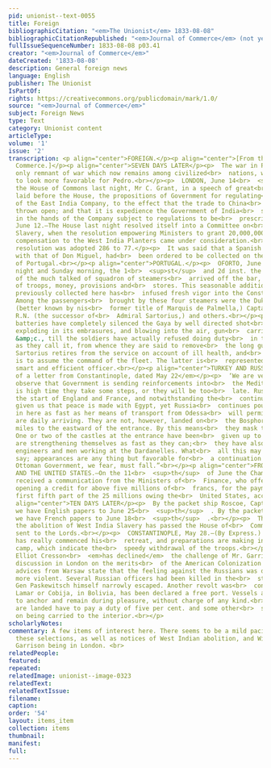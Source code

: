 ```yaml
---
pid: unionist--text-0055
title: Foreign
bibliographicCitation: "<em>The Unionist</em> 1833-08-08"
bibliographicCitationRepublished: "<em>Journal of Commerce</em> (not yet researched)"
fullIssueSequenceNumber: 1833-08-08 p03.41
creator: "<em>Journal of Commerce</em>"
dateCreated: '1833-08-08'
description: General foreign news
language: English
publisher: The Unionist
IsPartOf: 
rights: https://creativecommons.org/publicdomain/mark/1.0/
source: "<em>Journal of Commerce</em>"
subject: Foreign News
type: Text
category: Unionist content
articleType: 
volume: '1'
issue: '2'
transcription: <p align="center">FOREIGN.</p><p align="center">[From the Journal of
  Commerce.]</p><p align="center">SEVEN DAYS LATER</p><p>  The war in Portugal, the
  only remnant of war which now remains among civilized<br>  nations, was getting
  to look more favorable for Pedro.<br></p><p>  LONDON, June 14<br>  <sup>th</sup>  .—In
  the House of Commons last night, Mr C. Grant, in a speech of great<br>  length,
  laid before the House, the propositions of Government for regulating<br>  the affairs
  of the East India Company, to the effect that the trade to China<br>  should be
  thrown open; and that it is expedience the Government of India<br>  should remain
  in the hands of the Company subject to regulations to be<br>  prescribed by Parliament.<br></p><p>  LONDON,
  June 12.—The House last night resolved itself into a Committee on<br>  Colonial
  Slavery, when the resolution empowering Ministers to grant 20,000,000<br>  <em>l.</em>  as
  compensation to the West India Planters came under consideration.<br></p><p>The
  resolution was adopted 286 to 77.</p><p>  It was said that a Spanish army, to cooperate
  with that of Don Miguel, had<br>  been ordered to be collected on the frontiers
  of Portugal.<br></p><p align="center">PORTUGAL.</p><p>  OFORTO, June 4.—On Saturday
  night and Sunday morning, the 1<br>  <sup>st</sup>  and 2d inst. the first division
  of the much talked of squadron of steamers<br>  arrived off the bar, with reinforcements
  of troops, money, provisions and<br>  stores. This seasonable addition to the forces
  previously collected here has<br>  infused fresh vigor into the Constitutional party.
  Among the passengers<br>  brought by these four steamers were the Duke of Fayal
  (better known by nis<br>  former title of Marquis de Palmella,) Captain Napier,
  R.N. (the successor of<br>  Admiral Sartorius,) and others.<br></p><p>  The Pedroite
  batteries have completely silenced the Gaya by well directed shot<br>  and shells,
  exploding in its embrasures, and blowing into the air, gun<br>  carriages, bodies,
  &amp;c., till the soldiers have actually refused doing duty<br>  in this slaughterhouse,
  as they call it, from whence they are said to remove<br>  the long guns.<br></p><p>  Admiral
  Sartorius retires from the service on account of ill health, and<br>  Captain Napier
  is to assume the command of the fleet. The latter is<br>  represented to be a very
  smart and efficient officer.<br></p><p align="center">TURKEY AND RUSSIA.</p><p><em>Extract
  of a letter from Constantinople, dated May 22</em></p><p>  ‘We are very glad to
  observe that Government is sending reinforcements into<br>  the Mediterranean. It
  is high time they take some steps, or they will be too<br>  late. Russia has got
  the start of England and France, and notwithstanding the<br>  continued assurances
  given us that peace is made with Egypt, yet Russia<br>  continues pouring troops
  in here as fast as her means of transport from Odessa<br>  will permit; fresh troops
  are daily arriving. They are not, however, landed on<br>  the Bosphorus, but a few
  miles to the eastward of the entrance. By this means<br>  they mask their numbers.
  One or two of the castles at the entrance have been<br>  given up to them, and they
  are strengthening themselves as fast as they can;<br>  they have also a number of
  engineers and men working at the Dardanelles. What<br>  all this may end in we cannot
  say; appearances are any thing but favorable for<br>  a continuation of peace. The
  Ottoman Government, we fear, must fall.”<br></p><p align="center">FROM FRANCE.</p><p>  FRANCE
  AND THE UNITED STATES.—On the 11<br>  <sup>th</sup>  of June the Chamber of Deputies
  received a communication from the Ministers of<br>  Finance, who offered a bill
  opening a credit for above five millions of<br>  francs, for the payment of the
  first fifth part of the 25 millions owing the<br>  United States, according to treaty.<br></p><p
  align="center">TEN DAYS LATER</p><p>  By the packet ship Roscoe, Captain Rogers,
  we have English papers to June 25<br>  <sup>th</sup>  . By the packet ship Rhone,
  we have French papers to June 18<br>  <sup>th</sup>  .<br></p><p>  The bill for
  the abolition of West India Slavery has passed the House of<br>  Commons and been
  sent to the Lords.<br></p><p>  CONSTANTINOPLE, May 28.—(By Express.) Ibrahim Pacha
  has really commenced his<br>  retreat, and preparations are making in the Russian
  camp, which indicate the<br>  speedy withdrawal of the troops.<br></p><p>  ENGLAND.—Mr
  Elliot Cresson<br>  <em>has declined</em>  the challenge of Mr. Garrison to a public
  discussion in London on the merits<br>  of the American Colonization society.<br></p><p>  The
  advices from Warsaw state that the feeling against the Russians was daily<br>  becoming
  more violent. Several Russian officers had been killed in the<br>  streets, and
  Gen Paskewitsch himself narrowly escaped. Another revolt was<br>  contemplated.<br></p><p>  Port
  Lamar or Cobija, in Bolivia, has been declared a free port. Vessels are<br>  permitted
  to anchor and remain during pleasure, without charge of any kind.<br>  Goods which
  are landed have to pay a duty of five per cent. and some other<br>  small rates
  on being carried to the interior.<br></p>
scholarlyNotes: 
commentary: A few items of interest here. There seems to be a mild pacifism throughout
  these selections, as well as notices of West Indian abolition, and William Lloyd
  Garrison being in London. <br>
relatedPeople: 
featured: 
repeated: 
relatedImage: unionist--image-0323
relatedText: 
relatedTextIssue: 
filename: 
caption: 
order: '54'
layout: items_item
collection: items
thumbnail: 
manifest: 
full: 
---
```

